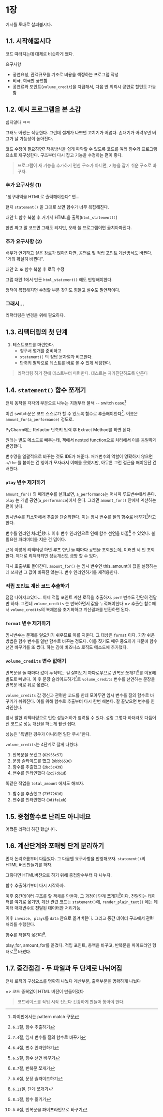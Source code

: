 # 1장

예시를 토대로 살펴봅시다.

## 1.1. 시작해봅시다

코드 따라치는데 대체로 비슷하게 했다.

요구사항

- 공연요청, 관객규모를 기초로 비용을 책정하는 프로그램 작성
- 비극, 희극만 궁연함
- 공연료와 포인트(`volume_credit`)을 지급해서, 다음 번 의뢰시 공연료 할인도 가능함

## 1.2. 예시 프로그램을 본 소감

쉽지않다 ㅋㅋ

그래도 어쨌든 작동한다. 그런데 설계가 나쁘면 고치기가 어렵다. 손대기가 어려우면 버그가 날 가능성이 높아진다.

코드 수정이 필요하면? 작동방식을 쉽게 파악할 수 있도록 코드를 여러 함수와 프로그램 요소로 재구성한다.
구조부터 다시 잡고 기능을 수정하는 편이 좋다.

> 프로그램이 새 기능을 추가하기 편한 구조가 아니면, 기능을 잡기 쉬운 구조로 바꾸자.

### 추가 요구사항 (1)

"청구내역을 HTML로 출력해야한다" 면...

현재 `statement()` 을 그대로 쓰면 함수가 너무 복잡해진다.

대안 1: 함수 복붙 후 거기서 HTML을 출력(`html_statement()`)

한번 짜고 말 코드면 그래도 되지만, 오래 쓸 프로그램이면 골치아파진다.

### 추가 요구사항 (2)

배우가 연기하고 싶은 장르가 많아진다면, 공연료 및 적립 포인트 계산방식도 바뀐다. "거의 확실히 바뀐다".

대안 2: 또 함수 복붙 후 로직 수정

그럼 대안 1에서 만든 `html_statement()` 에도 반영해야한다.

정책이 복잡해지면 수정할 부분 찾기도 힘들고 실수도 필연적이다.

### 그래서...

리팩터링은 변경을 위해 필요하다.

## 1.3. 리팩터링의 첫 단계

1. 테스트코드를 마련한다.
    - 청구서 몇개를 준비하고
    - `statement()` 의 정답 문자열과 비교한다.
    - 단축키 딸깍으로 테스트를 바로 볼 수 있게 세팅한다.

> 리팩터링 하기 전에 테스트부터 마련한다. 테스트는 자가진단하도록 만든다

## 1.4. `statement()` 함수 쪼개기

전체 동작을 각각의 부분으로 나누는 지점부터 물색 -- switch case[^1]

이런 switch문은 코드 스스로가 할 수 있도록 함수로 추출해야한다[^2]. 이름은 `amount_for(a_performance)` 정도로.

PyCharm에는 Refactor 단축키 입력 후 Extract Method를 하면 된다.

원래는 별도 메소드로 빼주는데, 책에서 nested function으로 처리해서 이를 동일하게 반영했다.

변수명을 일괄적으로 바꾸는 것도 IDE가 해준다.
매개변수의 역할이 명확하지 않으면 `a/the` 를 붙이는 건 영어가 모자라서 이해를 못했지만,
아무튼 그런 접근을 해야된단 건 배웠다.

### `play` 변수 제거하기

`amount_for()` 의 매개변수를 살펴보면, `a_performance`는 어차피 루프변수에서 온다.
`play` 는 개별 공연(`a_performance`)에서 온다.
그러면 `amount_for()` 안에서 계산하는 편이 낫다.

임시변수를 최소화해서 추출을 단순화한다.
이는 임시 변수를 질의 함수로 바꾸기[^3]라고 한다.

변수를 인라인 처리[^4]했다.
이후 변수 인라인으로 인해 함수 선언을 바꿀[^5] 수 있었다.
불필요한 파라미터를 지운 건 덤이다.

근데 이렇게 리팩터링 하면 루프 한번 돌 때마다 공연을 조회했는데, 이러면 세 번 조회한다.
제대로 리팩터되면 성능개선도 금방 할 수 있다.

다시 호출부로 돌아간다. `amount_for()` 는 임시 변수인 this_amount에 값을 설정하는데 쓰지만 그 값이 바뀌진 않는다.
변수 인라인하기를 재적용한다.

### 적립 포인트 계산 코드 추출하기

점점 나아지고있다... 이제 적립 포인트 계산 로직을 추출하자.
`perf` 변수도 간단히 전달만 하자. 그런데 `volume_credits` 는 반복하면서 값을 누적해야한다
=> 추출한 함수에서 `volume_credits`의 복제본을 초기화하고 계산결과를 반환하면 된다.

### `format` 변수 제거하기

임시변수는 문제를 일으키기 쉬우므로 이를 지운다.
그 대상은 `format` 이다. 가장 쉬운 방법은 함수 변수를 일반 함수로 바꾸는 정도다.
이름 짓기도 매우 중요하기 때문에 함수 선언 바꾸기를 또 썼다.
하는 김에 비즈니스 로직도 메소드에 추가했다.

### `volume_credits` 변수 없애기

반복문을 돌 때마다 값이 누적되는 걸 살펴보기 까다로우므로 반복문 쪼개기[^6]를 이용해 별도로 빼낸다.
이 후 문장 슬라이드하기[^7]로 `volume_credits` 변수를 선언하는 문장을 반복문 바로 뒤로 옮겼다.

`volume_credits` 값 갱신과 관련한 코드를 한데 모아두면 임시 변수를 질의 함수로 바꾸기가 쉬워진다.
이를 위해 함수로 추출부터 다시 한번 해본다. 잘 끝났으면 변수를 인라인한다.

앞서 말한 리팩터링으로 인한 성능저하가 염려될 수 있다.
설령 그렇다 하더라도 다듬어진 코드로 성능 개선을 하는게 훨씬 쉽다.

성능은 "특별한 경우가 아니라면 일단 무시"한다.

`volume_credits`는 4단계로 잘게 나눴다:

1. 반복문을 쪼갰고 (`62955c57`)
2. 문장 슬라이드를 했고 (`9bbb6536`)
3. 함수를 추출했고 (`2bc5c439`)
4. 변수를 인라인했다 (`2c57d61d`)

똑같은 작업을 `total_amount` 에서도 해보자.

1. 함수를 추출했고 (`73572616`)
2. 변수를 인라인했다 (`3d1fe1eb`)

## 1.5. 중첩함수로 난리도 아니네요

어쨌든 리팩터 하긴 했습니다.

## 1.6. 계산단계와 포매팅 단계 분리하기

먼저 논리흐름부터 다듬었다. 그 다음엔 요구사항을 반영해보자. `statement()`의 HTML 버전만들기를 하자.

그렇다면 HTML버전으로 하기 위해 중첩함수부터 다 나누자.

함수 추출하기부터 다시 시작하자.

이후 중간데이터 구조를 할 객체를 만들자. 그 과정이 단계 쪼개기[^8]이다.
전달되는 데이터를 여기로 옮기면, 계산 관련 코드는 `statement()`에, `render_plain_text()` 에는 데이터 매개변수로 전달된 데이터만 처리가능.

이후 `invoice, plays`를 `data` 안으로 옮겨버린다.
그리고 중간 데이터 구조에서 관련 처리를 수행한다.

함수를 적절히 옮긴다[^9].

play_for, amount_for를 옮겼다.
적립 포인트, 총액을 바꾸고, 반복문을 파이프라인 형태로[^10] 바꿨다.

## 1.7. 중간점검 - 두 파일과 두 단계로 나뉘어짐

전체 로직의 구성요소를 명확히 나눴다
계산부분, 출력부분을 명확하게 나눴다

=> 코드 중복없이 HTML 버전이 만들어졌다

> 코드베이스를 작업 시작 전보다 건강하게 만들어 놓아야 한다.

[^1]: 파이썬에서는 pattern match 구문
[^2]: `6.1`절, 함수 추출하기
[^3]: `7.4`절, 임시 변수를 질의 함수로 바꾸기
[^4]: `6.4`절, 변수 인라인하기
[^5]: `6.5`절, 함수 선언 바꾸기
[^6]: `8.7`절, 반복문 쪼개기
[^7]: `8.6`절, 문장 슬라이드하기
[^8]: `6.11`절, 단계 쪼개기
[^9]: `8.1`절, 함수 옮기기
[^10]: `8.8`절, 반복문을 파이프라인으로 바꾸기
